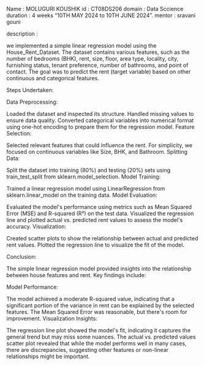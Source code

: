 Name : MOLUGURI KOUSHIK 
id : CT08DS206
domain : Data Sccience 
duration : 4 weeks “10TH MAY 2024 to 10TH JUNE 2024”.
mentor : sravani gouni 

description : 


we implemented a simple linear regression model using the House_Rent_Dataset. The dataset contains various features, such as the number of bedrooms (BHK), rent, size, floor, area type, locality, city, furnishing status, tenant preference, number of bathrooms, and point of contact. The goal was to predict the rent (target variable) based on other continuous and categorical features.

Steps Undertaken:

Data Preprocessing:

Loaded the dataset and inspected its structure.
Handled missing values to ensure data quality.
Converted categorical variables into numerical format using one-hot encoding to prepare them for the regression model.
Feature Selection:

Selected relevant features that could influence the rent. For simplicity, we focused on continuous variables like Size, BHK, and Bathroom.
Splitting Data:

Split the dataset into training (80%) and testing (20%) sets using train_test_split from sklearn.model_selection.
Model Training:

Trained a linear regression model using LinearRegression from sklearn.linear_model on the training data.
Model Evaluation:

Evaluated the model's performance using metrics such as Mean Squared Error (MSE) and R-squared (R²) on the test data.
Visualized the regression line and plotted actual vs. predicted rent values to assess the model's accuracy.
Visualization:

Created scatter plots to show the relationship between actual and predicted rent values.
Plotted the regression line to visualize the fit of the model.

Conclusion:


The simple linear regression model provided insights into the relationship between house features and rent. Key findings include:

Model Performance:

The model achieved a moderate R-squared value, indicating that a significant portion of the variance in rent can be explained by the selected features.
The Mean Squared Error was reasonable, but there's room for improvement.
Visualization Insights:

The regression line plot showed the model's fit, indicating it captures the general trend but may miss some nuances.
The actual vs. predicted values scatter plot revealed that while the model performs well in many cases, there are discrepancies, suggesting other features or non-linear relationships might be important.
